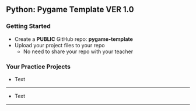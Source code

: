 ## Python: Pygame Template VER 1.0

### Getting Started
- Create a **PUBLIC** GitHub repo: **pygame-template**
- Upload your project files to your repo
    - No need to share your repo with your teacher

### Your Practice Projects

- Text

---

- Text

---

